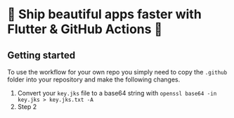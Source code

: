 # 🚀 Ship beautiful apps faster with Flutter & GitHub Actions 🚀
## Getting started
To use the workflow for your own repo you simply need to copy the `.github` folder into your repository and make the following changes.

1. Convert your `key.jks` file to a base64 string with `openssl base64 -in key.jks > key.jks.txt -A`
1. Step 2